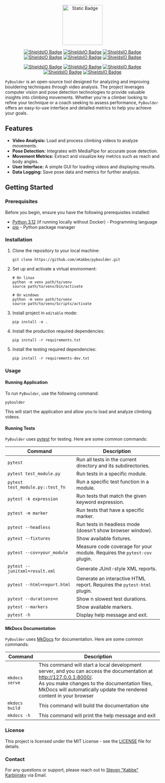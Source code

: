 <p align="center">
    <img alt="Static Badge" src="https://img.shields.io/badge/Boulder-brightgreen?logo=python&label=Py&color=blue" height="130">
</p>

<p align="center">
   <a href="https://www.python.org/">
      <img alt="ShieldsIO Badge" src="https://img.shields.io/badge/3.12-555555?logo=python&label=Python&color=44cc11" /></a>
   <a href="https://github.com/xKabbe/pyboulder/blob/master/LICENSE">
      <img alt="ShieldsIO Badge" src="https://img.shields.io/github/license/xKabbe/pyboulder?label=License&color=yellow" /></a>
   <a href="https://github.com/xKabbe/pyboulder/pulse">
      <img alt="ShieldsIO Badge" src="https://img.shields.io/github/commit-activity/m/xKabbe/pyboulder?label=Commit%20Activity&color=red" /></a>
   <a href="https://github.com/xKabbe/pyboulder/issues?q=is%3Aissue+is%3Aopen+">
      <img alt="ShieldsIO Badge" src="https://img.shields.io/github/issues-search/xKabbe/pyboulder?query=is%3Aopen&label=Open%20Issues&color=yellow"></a>
   <a href="https://github.com/xKabbe/pyboulder/issues?q=is%3Aissue+is%3Aclosed">
      <img alt="ShieldsIO Badge" src="https://img.shields.io/github/issues-search/xKabbe/pyboulder?query=is%3Aclosed&label=Closed%20Issues&color=red"></a>
   <a href="https://github.com/xKabbe/pyboulder/actions">
      <img alt="ShieldsIO Badge" src="https://img.shields.io/github/actions/workflow/status/xKabbe/pyboulder/test_pyboulder.yml?logo=github&label=Tests"></a>
</p>

<p align="center">
   <a href="https://github.com/xKabbe/pyboulder/milestone/1">
      <img alt="ShieldsIO Badge" src="https://img.shields.io/github/milestones/progress-percent/xKabbe/pyboulder/1"></a>
   <a href="https://github.com/xKabbe/pyboulder/milestone/2">
      <img alt="ShieldsIO Badge" src="https://img.shields.io/github/milestones/progress-percent/xKabbe/pyboulder/2"></a>
   <a href="https://github.com/xKabbe/pyboulder/milestone/3">
      <img alt="ShieldsIO Badge" src="https://img.shields.io/github/milestones/progress-percent/xKabbe/pyboulder/3"></a>
   <a href="https://github.com/xKabbe/pyboulder/milestone/4">
      <img alt="ShieldsIO Badge" src="https://img.shields.io/github/milestones/progress-percent/xKabbe/pyboulder/4"></a>
   <a href="https://github.com/xKabbe/pyboulder/milestone/5">
      <img alt="ShieldsIO Badge" src="https://img.shields.io/github/milestones/progress-percent/xKabbe/pyboulder/5"></a>
</p>

`PyBoulder` is an open-source tool designed for analyzing and improving bouldering techniques through video analysis.
The project leverages computer vision and pose detection technologies to provide valuable insights into climbing movements.
Whether you're a climber looking to refine your technique or a coach seeking to assess performance, `PyBoulder` offers an easy-to-use interface and detailed metrics to help you achieve your goals.

## Features

- **Video Analysis:** Load and process climbing videos to analyze movements.
- **Pose Detection:** Integrates with MediaPipe for accurate pose detection.
- **Movement Metrics:** Extract and visualize key metrics such as reach and body angles.
- **User Interface:** A simple GUI for loading videos and displaying results.
- **Data Logging:** Save pose data and metrics for further analysis.

## Getting Started

### Prerequisites

Before you begin, ensure you have the following prerequisites installed:

- [Python 3.12](https://www.python.org/downloads/release/python-3120/) (if running locally without Docker) - Programming language
- [pip](https://pip.pypa.io/en/stable/) - Python package manager

### Installation

1. Clone the repository to your local machine:
    ```shell
    git clone https://github.com/xKabbe/pyboulder.git
    ```
2. Set up and activate a virtual environment:
    ```shell
    # On linux
    python -m venv path/to/venv
    source path/to/venv/bin/activate
    
    # On windows
    python -m venv path/to/venv
    source path/to/venv/Scripts/activate
    ```
3. Install project in `editable` mode:
    ```shell
    pip install -e .
    ```
4. Install the production required dependencies:
    ```shell
    pip install -r requirements.txt
    ```
5. Install the testing required dependencies:
    ```shell
    pip install -r requirements-dev.txt
    ```

### Usage

#### Running Application

To run `PyBoulder`, use the following command:

```shell
pyboulder
```

This will start the application and allow you to load and analyze climbing videos.

#### Running Tests

`PyBoulder` uses [pytest](https://docs.pytest.org/en/8.2.x/) for testing. Here are some common commands:

| Command                          | Description                                                              |
|----------------------------------|--------------------------------------------------------------------------|
| `pytest`                         | Run all tests in the current directory and its subdirectories.           |
| `pytest test_module.py`          | Run tests in a specific module.                                          |
| `pytest test_module.py::test_fn` | Run a specific test function in a module.                                |
| `pytest -k expression`           | Run tests that match the given keyword expression.                       |
| `pytest -m marker`               | Run tests that have a specific marker.                                   |
| `pytest --headless`              | Run tests in headless mode (doesn't show browser window).                |
| `pytest --fixtures`              | Show available fixtures.                                                 |
| `pytest --cov=your_module`       | Measure code coverage for your module. Requires the `pytest-cov` plugin. |
| `pytest --junitxml=result.xml`   | Generate JUnit-style XML reports.                                        |
| `pytest --html=report.html`      | Generate an interactive HTML report. Requires the `pytest-html` plugin.  |
| `pytest --durations=n`           | Show n slowest test durations.                                           |
| `pytest --markers`               | Show available markers.                                                  |
| `pytest -h`                      | Display help message and exit.                                           |

#### MkDocs Documentation

`PyBoulder` uses [MkDocs](https://www.mkdocs.org) for documentation. Here are some common commands:

| Command        | Description                                                                                                                                                                                                                                   |
|----------------|-----------------------------------------------------------------------------------------------------------------------------------------------------------------------------------------------------------------------------------------------|
| `mkdocs serve` | This command will start a local development server, and you can access the documentation at http://127.0.0.1:8000/. <br>As you make changes to the documentation files, MkDocs will automatically update the rendered content in your browser |
| `mkdocs build` | This command will build the documentation site                                                                                                                                                                                                |
| `mkdocs -h`    | This command will print the help message and exit                                                                                                                                                                                             |

### License

This project is licensed under the MIT License - see the [LICENSE](LICENSE) file for details.

### Contact

For any questions or support, please reach out to [Steven "Kabbe" Karbjinsky](mailto:steven.karbjinsky@web.de) via Email.
